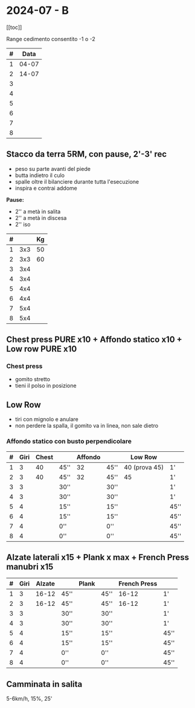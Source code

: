 # 2024-07 - B

[[toc]]

Range cedimento consentito -1 o -2

| #   | Data  |
| --- | ----- |
| 1   | 04-07 |
| 2   | 14-07 |
| 3   |       |
| 4   |       |
| 5   |       |
| 6   |       |
| 7   |       |
| 8   |       |

## Stacco da terra 5RM, **con pause**, 2'-3' rec

- peso su parte avanti del piede
- butta indietro il culo
- spalle oltre il bilanciere durante tutta l'esecuzione
- inspira e contrai addome

**Pause:**

- 2'' a metà in salita
- 2'' a metà in discesa
- 2'' iso

| #   |     | Kg  |
| --- | --- | --- |
| 1   | 3x3 | 50  |
| 2   | 3x3 | 60  |
| 3   | 3x4 |     |
| 4   | 3x4 |     |
| 5   | 4x4 |     |
| 6   | 4x4 |     |
| 7   | 5x4 |     |
| 8   | 5x4 |     |

## Chest press PURE x10  + Affondo statico x10 + Low row PURE x10

### Chest press

- gomito stretto
- tieni il polso in posizione

## Low Row

- tiri con mignolo e anulare
- non perdere la spalla, il gomito va in linea, non sale dietro

### Affondo statico con busto perpendicolare

| #   | Giri | Chest |      | Affondo |      | Low Row       |      |
| --- | ---- | ----- | ---- | ------- | ---- | ------------- | ---- |
| 1   | 3    | 40    | 45'' | 32      | 45'' | 40 (prova 45) | 1'   |
| 2   | 3    | 40    | 45'' | 32      | 45'' | 45            | 1'   |
| 3   | 3    |       | 30'' |         | 30'' |               | 1'   |
| 4   | 3    |       | 30'' |         | 30'' |               | 1'   |
| 5   | 4    |       | 15'' |         | 15'' |               | 45'' |
| 6   | 4    |       | 15'' |         | 15'' |               | 45'' |
| 7   | 4    |       | 0''  |         | 0''  |               | 45'' |
| 8   | 4    |       | 0''  |         | 0''  |               | 45'' |

## Alzate laterali x15  + Plank x max + French Press manubri x15

| #   | Giri | Alzate |      | Plank |      | French Press |      |
| --- | ---- | ------ | ---- | ----- | ---- | ------------ | ---- |
| 1   | 3    | 16-12  | 45'' |       | 45'' | 16-12        | 1'   |
| 2   | 3    | 16-12  | 45'' |       | 45'' | 16-12        | 1'   |
| 3   | 3    |        | 30'' |       | 30'' |              | 1'   |
| 4   | 3    |        | 30'' |       | 30'' |              | 1'   |
| 5   | 4    |        | 15'' |       | 15'' |              | 45'' |
| 6   | 4    |        | 15'' |       | 15'' |              | 45'' |
| 7   | 4    |        | 0''  |       | 0''  |              | 45'' |
| 8   | 4    |        | 0''  |       | 0''  |              | 45'' |

## Camminata in salita

5-6km/h, 15%, 25'

